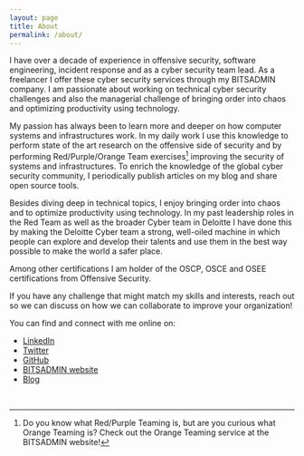 ```yaml
---
layout: page
title: About
permalink: /about/
---
```


I have over a decade of experience in offensive security, software engineering, incident response and as a cyber security team lead. As a freelancer I offer these cyber security services through my BITSADMIN company. I am passionate about working on technical cyber security challenges and also the managerial challenge of bringing order into chaos and optimizing productivity using technology.

My passion has always been to learn more and deeper on how computer systems and infrastructures work. In my daily work I use this knowledge to perform state of the art research on the offensive side of security and by performing Red/Purple/Orange Team exercises[^1] improving the security of systems and infrastructures. To enrich the knowledge of the global cyber security community, I periodically publish articles on my blog and share open source tools.

[^1]: Do you know what Red/Purple Teaming is, but are you curious what Orange Teaming is? Check out the Orange Teaming service at the BITSADMIN website!

Besides diving deep in technical topics, I enjoy bringing order into chaos and to optimize productivity using technology. In my past leadership roles in the Red Team as well as the broader Cyber team in Deloitte I have done this by making the Deloitte Cyber team a strong, well-oiled machine in which people can explore and develop their talents and use them in the best way possible to make the world a safer place.

Among other certifications I am holder of the OSCP, OSCE and OSEE certifications from Offensive Security.

If you have any challenge that might match my skills and interests, reach out so we can discuss on how we can collaborate to improve your organization!

You can find and connect with me online on:

* [LinkedIn](https://www.linkedin.com/in/arrishuijgen/)
* [Twitter](https://twitter.com/bitsadmin/)
* [GitHub](https://github.com/bitsadmin/)
* [BITSADMIN website](https://bitsadmin.com/)
* [Blog](https://bitsadm.in/)

<br />
